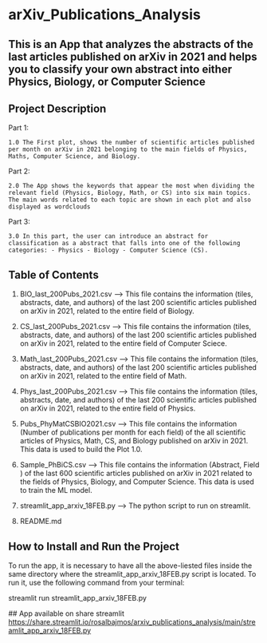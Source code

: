 # arXiv_Publications_Analysis
## This is an App that analyzes the abstracts of the last articles published on arXiv in 2021 and helps you to classify your own abstract into either Physics, Biology, or Computer Science

## Project Description
 Part 1:

    1.0 The First plot, shows the number of scientific articles published per month on arXiv in 2021 belonging to the main fields of Physics, Maths, Computer Science, and Biology.

 Part 2: 
 
    2.0 The App shows the keywords that appear the most when dividing the relevant field (Physics, Biology, Math, or CS) into six main topics. The main words related to each topic are shown in each plot and also displayed as wordclouds

 Part 3:
 
    3.0 In this part, the user can introduce an abstract for classification as a abstract that falls into one of the following categories: - Physics - Biology - Computer Science (CS).


## Table of Contents

1.  BIO_last_200Pubs_2021.csv --> This file contains the information (tiles, abstracts, date, and authors) of the last 200 scientific articles published on arXiv in 2021, related to the entire field of Biology. 

2. CS_last_200Pubs_2021.csv  --> This file contains the information (tiles, abstracts, date, and authors) of the last 200 scientific articles published on arXiv in 2021, related to the entire field of Computer Sciece.

3. Math_last_200Pubs_2021.csv --> This file contains the information (tiles, abstracts, date, and authors) of the last 200 scientific articles published on arXiv in 2021, related to the entire field of Math.

4. Phys_last_200Pubs_2021.csv --> This file contains the information (tiles, abstracts, date, and authors) of the last 200 scientific articles published on arXiv in 2021, related to the entire field of Physics. 

5. Pubs_PhyMatCSBIO2021.csv --> This file contains the information (Number of publications per month for each field) of the all scientific articles of Physics, Math, CS, and Biology published on arXiv in 2021.  This data is used to build the Plot 1.0.   

6. Sample_PhBiCS.csv -->  This file contains the information (Abstract, Field ) of the last 600 scientific articles published on arXiv in 2021 related to the fields of Physics, Biology, and Computer Science. This data is used to train the ML model.

7. streamlit_app_arxiv_18FEB.py  --> The python script to run on streamlit.

8. README.md

## How to Install and Run the Project
To run the app, it is necessary to have all the above-liested files inside the same directory where the streamlit_app_arxiv_18FEB.py script is located. To run it,  use the following command from your terminal:

streamlit run streamlit_app_arxiv_18FEB.py

## App available on share streamlit
https://share.streamlit.io/rosalbajmos/arxiv_publications_analysis/main/streamlit_app_arxiv_18FEB.py 


